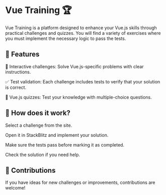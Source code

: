 # Vue Training 🏆

Vue Training is a platform designed to enhance your Vue.js skills through practical challenges and quizzes. You will find a variety of exercises where you must implement the necessary logic to pass the tests.

## 🚀 Features

  📌 Interactive challenges: Solve Vue.js-specific problems with clear instructions.

  ✅ Test validation: Each challenge includes tests to verify that your solution is correct.

  🧠 Vue.js quizzes: Test your knowledge with multiple-choice questions.

## 🎯 How does it work?

  Select a challenge from the site.

  Open it in StackBlitz and implement your solution.

  Make sure the tests pass before marking it as completed.

  Check the solution if you need help.

## 🌟 Contributions

If you have ideas for new challenges or improvements, contributions are welcome!
